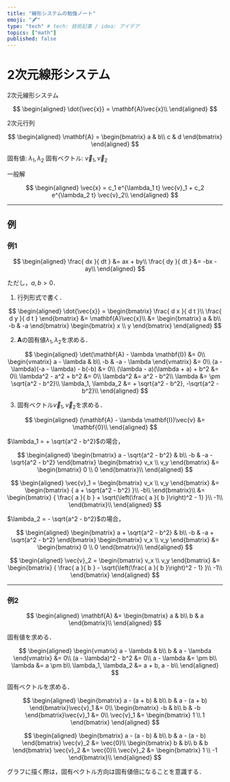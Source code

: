 ```yaml
---
title: "線形システムの勉強ノート"
emoji: "🖋"
type: "tech" # tech: 技術記事 / idea: アイデア
topics: ["math"]
published: false
---
```

# 2次元線形システム

2次元線形システム

$$
\begin{aligned}
\dot{\vec{x}} = \mathbf{A}\vec{x}\\
\end{aligned}
$$

2次元行列

$$
\begin{aligned}
\mathbf{A} = \begin{bmatrix}
a & b\\
c & d
\end{bmatrix}
\end{aligned}
$$

固有値: $\lambda_1, \lambda_2$
固有ベクトル: $\vec{v}_1, \vec{v}_2$

一般解

$$
\begin{aligned}
\vec{x} = c_1 e^{\lambda_1 t} \vec{v}_1 + c_2 e^{\lambda_2 t} \vec{v}_2\\
\end{aligned}
$$

---

## 例

### 例1

$$
\begin{aligned}
\frac{ dx }{ dt } &= ax + by\\
\frac{ dy }{ dt } &= -bx - ay\\
\end{aligned}
$$

ただし，$a, b > 0$．

1. 行列形式で書く．

$$
\begin{aligned}
\dot{\vec{x}} = \begin{bmatrix}
\frac{ d x }{ d t }\\
\frac{ d y }{ d t }
\end{bmatrix} &= 
\mathbf{A}\vec{x}\\
&= \begin{bmatrix}
a & b\\
-b & -a
\end{bmatrix}
\begin{bmatrix}
x \\ y
\end{bmatrix}
\end{aligned}
$$

2. $\mathbf{A}$の固有値$\lambda_1, \lambda_2$を求める．

$$
\begin{aligned}
\det(\mathbf{A} - \lambda \mathbf{I}) &= 0\\
\begin{vmatrix}
a - \lambda & b\\
-b & -a - \lambda
\end{vmatrix} &= 0\\
(a - \lambda)(-a - \lambda) - b(-b) &= 0\\
(\lambda - a)(\lambda + a) + b^2 &= 0\\
\lambda^2 - a^2 + b^2 &= 0\\
\lambda^2 &= a^2 - b^2\\
\lambda &= \pm \sqrt{a^2 - b^2}\\
\lambda_1, \lambda_2 &= + \sqrt{a^2 - b^2}, -\sqrt{a^2 - b^2}\\
\end{aligned}
$$

3. 固有ベクトル$\vec{v}_1, \vec{v}_2$を求める．

$$
\begin{aligned}
(\mathbf{A} - \lambda \mathbf{I})\vec{v} &= \mathbf{0}\\
\end{aligned}
$$

$\lambda_1 = + \sqrt{a^2 - b^2}$の場合，

$$
\begin{aligned}
\begin{bmatrix}
a - \sqrt{a^2 - b^2} & b\\
-b & -a - \sqrt{a^2 - b^2}
\end{bmatrix}
\begin{bmatrix}
v_x \\ v_y
\end{bmatrix} &= 
\begin{bmatrix}
0 \\ 0
\end{bmatrix}\\
\end{aligned}
$$

$$
\begin{aligned}
\vec{v}_1 = \begin{bmatrix}
v_x \\ v_y
\end{bmatrix} &= 
\begin{bmatrix}
{ a + \sqrt{a^2 - b^2} }\\
-b\\
\end{bmatrix}\\
&= 
\begin{bmatrix}
{ \frac{ a }{ b } + \sqrt{\left(\frac{ a }{ b }\right)^2 - 1} }\\
-1\\
\end{bmatrix}\\
\end{aligned}
$$

$\lambda_2 = - \sqrt{a^2 - b^2}$の場合，

$$
\begin{aligned}
\begin{bmatrix}
a + \sqrt{a^2 - b^2} & b\\
-b & -a + \sqrt{a^2 - b^2}
\end{bmatrix}
\begin{bmatrix}
v_x \\ v_y
\end{bmatrix} &= 
\begin{bmatrix}
0 \\ 0
\end{bmatrix}\\
\end{aligned}
$$

$$
\begin{aligned}
\vec{v}_2 = \begin{bmatrix}
v_x \\ v_y
\end{bmatrix} &= 
\begin{bmatrix}
{ \frac{ a }{ b } - \sqrt{\left(\frac{ a }{ b }\right)^2 - 1} }\\
-1\\
\end{bmatrix}
\end{aligned}
$$

---

### 例2

$$
\begin{aligned}
\mathbf{A} &= 
\begin{bmatrix}
a & b\\
b & a
\end{bmatrix}\\
\end{aligned}
$$

固有値を求める．

$$
\begin{aligned}
\begin{vmatrix}
a - \lambda & b\\
b & a - \lambda
\end{vmatrix} &= 0\\
(a - \lambda)^2 - b^2 &= 0\\
a - \lambda &= \pm b\\
\lambda &= a \pm b\\
\lambda_1, \lambda_2 &= a + b, a - b\\
\end{aligned}
$$

固有ベクトルを求める．

$$
\begin{aligned}
\begin{bmatrix}
a - (a + b) & b\\
b & a - (a + b)
\end{bmatrix}\vec{v}_1 &= 0\\
\begin{bmatrix}
-b & b\\
b & -b
\end{bmatrix}\vec{v}_1 &= 0\\
\vec{v}_1 &= 
\begin{bmatrix}
1 \\ 1
\end{bmatrix}
\end{aligned}
$$

$$
\begin{aligned}
\begin{bmatrix}
a - (a - b) & b\\
b & a - (a - b)
\end{bmatrix}
\vec{v}_2 &= \vec{0}\\
\begin{bmatrix}
b & b\\
b & b
\end{bmatrix}
\vec{v}_2 &= \vec{0}\\
\vec{v}_2 &= \begin{bmatrix}
1 \\ -1
\end{bmatrix}\\
\end{aligned}
$$

グラフに描く際は，固有ベクトル方向は固有値倍になることを意識する．